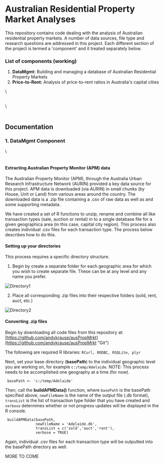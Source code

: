 # Australian Residential Property Market Analyses

This repository contains code dealing with the analysis of Australian residential property markets.  A number of data sources, file type and research questions are addressed in this project.  Each different section of the project is termed a 'component' and it treated separately below.

### List of components (working)

1. **DataMgmt:** Building and managing a database of Australian Residential Property Markets
2. **Price-to-Rent:** Analysis of price-to-rent ratios in Australia's capital cities

\  
&nbsp;

\  
&nbsp;

## Documentation

### 1. DataMgmt Component
\  
&nbsp;

#### Extracting Australian Property Monitor (APM) data

The Australian Property Monitor (APM), through the Australia Urban Research Infrastructure Network (AURIN) provided a key data source for this project.  APM data is downloaded (via AURIN) in small chunks (by House, Unit or Land) from various areas around the country.  The downloaded data is a .zip file containing a .csv of raw data as well as and some supporting metadata.  

We have created a set of R functions to unzip, rename and combine all like transaction types (sale, auction or rental) in to a single database file for a given geographica area (in this case, capital city region).  This process also creates individual .csv files for each transaction type.  The process below describes how to do this.

#### Setting up your directories

This process requires a specific directory structure.  

[ds1]: https://github.com/andykrause/ausPropMrkt/blob/master/figures/dirStrct1.PNG?raw=true
[ds2]: https://github.com/andykrause/ausPropMrkt/blob/master/figures/dirStrct2.PNG?raw=true


1. Begin by create a separate folder for each geographic area for which you wish to create separate file.  These can be at any level and any name you prefer.

 ![Directory1][ds1]

2. Place all corresponding .zip files into their respective folders (sold, rent, auct, etc.)

 ![Directory2][ds2]

#### Converting .zip files

Begin by downloading all code files from this repository at: [https://github.com/andykrause/ausPropMrkt](https://github.com/andykrause/ausPropMrkt "Git")

The following are required R libraries: `RCurl, RODBC, RSQLite, plyr`

Next, set your base directory (**basePath**) to the individual geographic level you are working on, for example ``c:/temp/Adelaide``.  NOTE:  This process needs to be accomplished one geography at a time (for now).  

     basePath <- 'c:/temp/Adelaide'
 
Then, call the **buildAPMData()** function, where `basePath` is the basePath specified above, `newFileName` is the name of the output file (.db format), `transList` is the list of transaction type folder that you have created and `verbose` determines whether or not progress updates will be displayed in the R console.  

     buildAPMData(basePath,
                  newFileName = 'Adelaide.db',
                  transList = c('sold','auct','rent'),
                  verbose = TRUE)   

Again, individual .csv files for each transaction type will be outputted into the basePath directory as well. 

MORE TO COME
